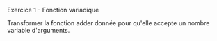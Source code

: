 Exercice 1 - Fonction variadique

Transformer la fonction adder donnée pour qu'elle accepte un nombre variable d'arguments.